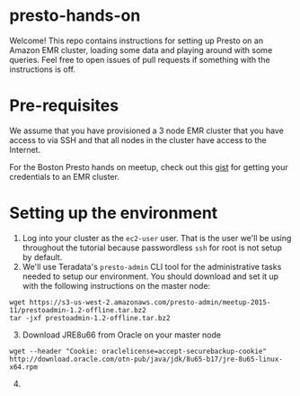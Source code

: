# presto-hands-on

Welcome! This repo contains instructions for setting up Presto on an Amazon EMR cluster, loading some data and playing around with some queries. Feel free to open issues of pull requests if something with the instructions is off.

# Pre-requisites

We assume that you have provisioned a 3 node EMR cluster that you have access to via SSH and that all nodes in the cluster have access to the Internet.

For the Boston Presto hands on meetup, check out this [gist](https://gist.github.com/petroav/1ef757d1673bc6a7436e) for getting your credentials to an EMR cluster.

# Setting up the environment

1. Log into your cluster as the `ec2-user` user. That is the user we'll be using throughout the tutorial because passwordless `ssh` for root is not setup by default.
2. We'll use Teradata's `presto-admin` CLI tool for the administrative tasks needed to setup our environment. You should download and set it up with the following instructions on the master node:
```
wget https://s3-us-west-2.amazonaws.com/presto-admin/meetup-2015-11/prestoadmin-1.2-offline.tar.bz2
tar -jxf prestoadmin-1.2-offline.tar.bz2
```
3. Download JRE8u66 from Oracle on your master node
```
wget --header "Cookie: oraclelicense=accept-securebackup-cookie" http://download.oracle.com/otn-pub/java/jdk/8u65-b17/jre-8u65-linux-x64.rpm
```
4. 